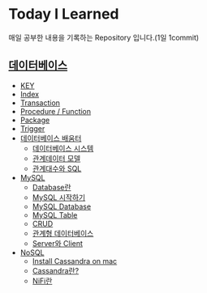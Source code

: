 # Today I Learned

매일 공부한 내용을 기록하는 Repository 입니다.(1일 1commit)

## [데이터베이스](database)

* [KEY](database/basic/2019-03-18-key.md)
* [Index](database/basic/2020-04-12-index.md)
* [Transaction](database/basic/transaction.md)
* [Procedure / Function]()
* [Package]()
* [Trigger](database/basic/2020-06-16-trigger.md)
* [데이터베이스 배움터](database/book/README.md)
	* [데이터베이스 시스템](database/book/chapter1.md)
	* [관계데이터 모델](database/book/chapter2.md)
	* [관계대수와 SQL](database/book/chapter3.md)
* [MySQL](database/MySQL/README.md)
	* [Database란](database/MySQL/chap0.md)
	* [MySQL 시작하기](database/MySQL/post/2019-03-16-install.md)
	* [MySQL Database](database/MySQL/post/2019-03-16-structure.md)
	* [MySQL Table](database/MySQL/post/2019-03-16-table.md)
	* [CRUD](database/MySQL/post/2019-03-16-crud.md)
	* [관계형 데이터베이스](database/MySQL/post/chap5.md)
	* [Server와 Client](database/MySQL/post/chap6.md)
* [NoSQL](database/nosql/2020-02-02-basic.md)
  * [Install Cassandra on mac](database/nosql/2020-02-02-startCassandra.md)
  * [Cassandra란?](database/nosql/2020-02-02-cql.md)
  * [NiFi란](database/nosql/2020-03-27-nifi.md)
